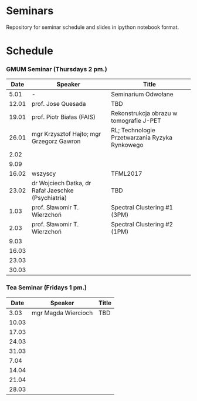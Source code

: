 # Seminars
Repository for seminar schedule and slides in ipython notebook format.

# Schedule
### GMUM Seminar (Thursdays 2 pm.)
| Date  | Speaker                                            | Title                                                      |
|-------|----------------------------------------------------|----------------------------------------------------------- | 
| 5.01  | -                                                  | Seminarium Odwołane                                        |
| 12.01 | prof. Jose Quesada                                 | TBD                                                        |
| 19.01 | prof. Piotr Białas (FAIS)                          | Rekonstrukcja obrazu w tomografie J-PET                    |
| 26.01 | mgr Krzysztof Hajto; mgr Grzegorz Gawron           | RL; Technologie Przetwarzania Ryzyka Rynkowego             |
| 2.02  |                                                    |                                                            |
| 9.09  |                                                    |                                                            |
| 16.02 | wszyscy                                            | TFML2017                                                   |
| 23.02 | dr Wojciech Datka, dr Rafał Jaeschke (Psychiatria) | TBD                                                        |
| 1.03  | prof. Sławomir T. Wierzchoń                        | Spectral Clustering #1 (3PM)                               |
| 2.03  | prof. Sławomir T. Wierzchoń                        | Spectral Clustering #2 (1PM)                               |
| 9.03  |                                                    |                                                            |
| 16.03 |                                                    |                                                            |
| 23.03 |                                                    |                                                            |
| 30.03 |                                                    |                                                            |

### Tea Seminar (Fridays 1 pm.)
| Date  | Speaker                                            | Title                                                      |
|-------|----------------------------------------------------|----------------------------------------------------------- | 
| 3.03  | mgr Magda Wiercioch                                | TBD                                                        |
| 10.03 |                                                    |                                                            |
| 17.03 |                                                    |                                                            |
| 24.03 |                                                    |                                                            |
| 31.03 |                                                    |                                                            |
| 7.04  |                                                    |                                                            |
| 14.04 |                                                    |                                                            |
| 21.04 |                                                    |                                                            |
| 28.03 |                                                    |                                                            |

